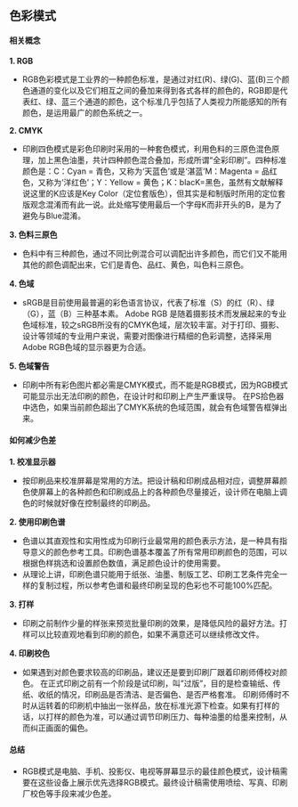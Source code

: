 ## **色彩模式**
#### 相关概念
**1. RGB**
* RGB色彩模式是工业界的一种颜色标准，是通过对红(R)、绿(G)、蓝(B)三个颜色通道的变化以及它们相互之间的叠加来得到各式各样的颜色的，RGB即是代表红、绿、蓝三个通道的颜色，这个标准几乎包括了人类视力所能感知的所有颜色，是运用最广的颜色系统之一。

**2. CMYK**
* 印刷四色模式是彩色印刷时采用的一种套色模式，利用色料的三原色混色原理，加上黑色油墨，共计四种颜色混合叠加，形成所谓“全彩印刷”。四种标准颜色是：C：Cyan = 青色，又称为‘天蓝色’或是‘湛蓝’M：Magenta = 品红色，又称为‘洋红色’；Y：Yellow = 黄色；K：blacK=黑色，虽然有文献解释说这里的K应该是Key Color（定位套版色），但其实是和制版时所用的定位套版观念混淆而有此一说。此处缩写使用最后一个字母K而非开头的B，是为了避免与Blue混淆。

**3. 色料三原色**
* 色料中有三种颜色，通过不同比例混合可以调配出许多颜色，而它们又不能用其他的颜色调配出来，它们是青色、品红、黄色，叫色料三原色。

**4. 色域**
* sRGB是目前使用最普遍的彩色语言协议，代表了标准（S）的红（R）、绿（G），蓝（B）三种基本素。
Adobe RGB 是随着摄影技术而发展起来的专业色域标准，较之sRGB所没有的CMYK色域，层次较丰富。对于打印、摄影、设计等领域的专业用户来说，需要对图像进行精细的色彩调整，选择采用Adobe RGB色域的显示器更为合适。

**5. 色域警告**
* 印刷中所有彩色图片都必需是CMYK模式，而不能是RGB模式，因为RGB模式可能显示出无法印刷的颜色，在设计时和印刷上产生严重误导。
在PS拾色器中选色，如果当前颜色超出了CMYK系统的色域范围，就会有色域警告框弹出来。

#### 如何减少色差
**1. 校准显示器**
* 按印刷品来校准屏幕是常用的方法。把设计稿和印刷成品相对应，调整屏幕颜色使屏幕上的各种颜色和印刷成品上的各种颜色尽量接近，设计师在电脑上调色的时候就好像在控制最终的印刷品。

**2. 使用印刷色谱**
* 色谱以其直观性和实用性成为印刷行业最常用的颜色表示方法，是一种具有指导意义的颜色参考工具。印刷色谱基本覆盖了所有常用印刷颜色的范围，可以根据色样挑选和设置颜色数值，满足颜色设计的使用需要。
* 从理论上讲，印刷色谱只能用于纸张、油墨、制版工艺、印刷工艺条件完全一样的复制过程，所以参考色谱和最终印刷呈现的色彩也不可能100%匹配。

**3. 打样**
* 印刷之前制作少量的样张来预览批量印刷的效果，是降低风险的最好方法。打样可以比较直观地看到印刷的颜色，如果不满意还可以继续修改文件。

**4. 印刷校色**
* 如果遇到对颜色要求较高的印刷品，建议还是要到印刷厂跟着印刷师傅校对颜色。
在正式印刷之前有一个阶段是试印刷，叫”过版”，目的是检查输纸、传纸、收纸的情况，印刷品是否清洁、是否偏色、是否严格套准。
印刷师傅时不时从运转着的印刷机中抽出一张样品，放在标准光源下检查。如果有打样的话，以打样的颜色为准，可以通过调节印刷压力、每种油墨的给墨来控制，从而纠正画面的偏色。

#### 总结
* RGB模式是电脑、手机、投影仪、电视等屏幕显示的最佳颜色模式，设计稿需要在这些设备上展示优先选择RGB模式。最终设计稿需使用喷绘、写真、印刷厂校色等手段来减少色差。